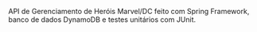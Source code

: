 API de Gerenciamento de Heróis Marvel/DC feito com Spring Framework, banco de dados DynamoDB e testes unitários com JUnit.
